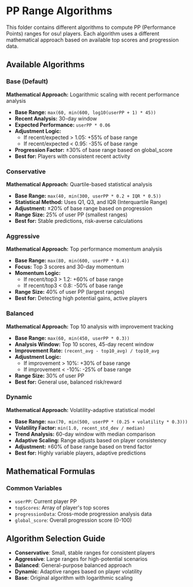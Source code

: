 # PP Range Algorithms

This folder contains different algorithms to compute PP (Performance Points) ranges for osu! players. Each algorithm uses a different mathematical approach based on available top scores and progression data.

## Available Algorithms

### Base (Default)
**Mathematical Approach:** Logarithmic scaling with recent performance analysis
- **Base Range:** `max(60, min(600, log10(userPP + 1) * 45))`
- **Recent Analysis:** 30-day window
- **Expected Performance:** `userPP * 0.06`
- **Adjustment Logic:**
  - If recent/expected > 1.05: +55% of base range
  - If recent/expected < 0.95: -35% of base range
- **Progression Factor:** ±30% of base range based on global_score
- **Best for:** Players with consistent recent activity

### Conservative
**Mathematical Approach:** Quartile-based statistical analysis
- **Base Range:** `max(40, min(300, userPP * 0.2 + IQR * 0.5))`
- **Statistical Method:** Uses Q1, Q3, and IQR (Interquartile Range)
- **Adjustment:** ±20% of base range based on progression
- **Range Size:** 25% of user PP (smallest ranges)
- **Best for:** Stable predictions, risk-averse calculations

### Aggressive
**Mathematical Approach:** Top performance momentum analysis
- **Base Range:** `max(80, min(600, userPP * 0.4))`
- **Focus:** Top 3 scores and 30-day momentum
- **Momentum Logic:**
  - If recent/top3 > 1.2: +60% of base range
  - If recent/top3 < 0.8: -50% of base range
- **Range Size:** 40% of user PP (largest ranges)
- **Best for:** Detecting high potential gains, active players

### Balanced
**Mathematical Approach:** Top 10 analysis with improvement tracking
- **Base Range:** `max(60, min(450, userPP * 0.3))`
- **Analysis Window:** Top 10 scores, 45-day recent window
- **Improvement Rate:** `(recent_avg - top10_avg) / top10_avg`
- **Adjustment Logic:**
  - If improvement > 10%: +30% of base range
  - If improvement < -10%: -25% of base range
- **Range Size:** 30% of user PP
- **Best for:** General use, balanced risk/reward

### Dynamic
**Mathematical Approach:** Volatility-adaptive statistical model
- **Base Range:** `max(70, min(500, userPP * (0.25 + volatility * 0.3)))`
- **Volatility Factor:** `min(1.0, recent_std_dev / median)`
- **Trend Analysis:** 60-day window with median comparison
- **Adaptive Scaling:** Range adjusts based on player consistency
- **Adjustment:** ±60% of base range based on trend factor
- **Best for:** Highly variable players, adaptive predictions

## Mathematical Formulas

### Common Variables
- `userPP`: Current player PP
- `topScores`: Array of player's top scores
- `progressionData`: Cross-mode progression analysis data
- `global_score`: Overall progression score (0-100)

## Algorithm Selection Guide

- **Conservative**: Small, stable ranges for consistent players
- **Aggressive**: Large ranges for high-potential scenarios  
- **Balanced**: General-purpose balanced approach
- **Dynamic**: Adaptive ranges based on player volatility
- **Base**: Original algorithm with logarithmic scaling
